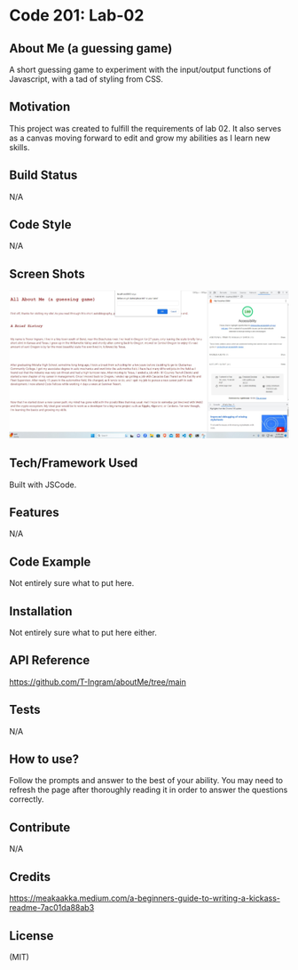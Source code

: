 # Code 201: Lab-02

## About Me (a guessing game)

 A short guessing game to experiment with the input/output functions of Javascript, with a tad of styling from CSS. 

## Motivation

This project was created to fulfill the requirements of lab 02. It also serves as a canvas moving forward to edit and grow my abilities as I learn new skills.

## Build Status

N/A

## Code Style

N/A

## Screen Shots

![Lighthouse Score](https://raw.githubusercontent.com/T-Ingram/aboutMe/main/lighthouseReport_allAboutMe.jpg)

## Tech/Framework Used

Built with JSCode.

## Features

N/A

## Code Example

Not entirely sure what to put here.

## Installation

Not entirely sure what to put here either. 

## API Reference

https://github.com/T-Ingram/aboutMe/tree/main

## Tests

N/A

## How to use?

Follow the prompts and answer to the best of your ability. You may need to refresh the page after thoroughly reading it in order to answer the questions correctly.

## Contribute

N/A

## Credits

https://meakaakka.medium.com/a-beginners-guide-to-writing-a-kickass-readme-7ac01da88ab3

## License

(MIT)